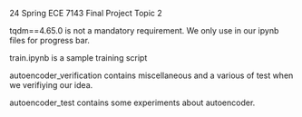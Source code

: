 24 Spring ECE 7143 Final Project Topic 2

tqdm==4.65.0 is not a mandatory requirement. We only use in our ipynb files for progress bar. 

train.ipynb is a sample training script


autoencoder_verification contains miscellaneous and a various of test when we verifiying our idea. 

autoencoder_test contains some experiments about autoencoder. 
